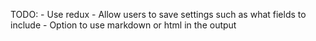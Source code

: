 TODO:
    - Use redux
    - Allow users to save settings such as what fields to include
    - Option to use markdown or html in the output